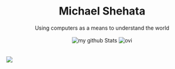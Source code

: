 <h1 style="text-align:center;">Michael Shehata</h1>

<p style="text-align:center;">Using computers as a means to understand the world</p>

<div align="center">
  <img align="center" src="https://github-readme-stats.vercel.app/api?username=michaelshehata&include_all_commits=true&count_private=true&show_icons=true&line_height=20&title_color=2B5BBD&icon_color=1124BB&text_color=A1A1A1&bg_color=0,000000,130F40" alt="my github Stats"/>
  <img align="center" src="https://github-readme-stats.vercel.app/api/top-langs?username=michaelshehata&show_icons=true&locale=en&layout=compact&theme=chartreuse-dark" alt="ovi" />
</div>

<br>

<br>

<img src="https://github-profile-trophy.vercel.app/?username=michaelshehata&theme=juicyfresh&no-bg=true" />

<br>